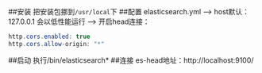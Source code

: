 ##安装
把安装包挪到`/usr/local`下
##配置
elasticsearch.yml
--> host默认：127.0.0.1 会以低性能运行
--> 开启head连接：
```java
http.cors.enabled: true
http.cors.allow-origin: "*"
```
##启动
执行/bin/elasticsearch*
##连接
es-head地址：http://localhost:9100/